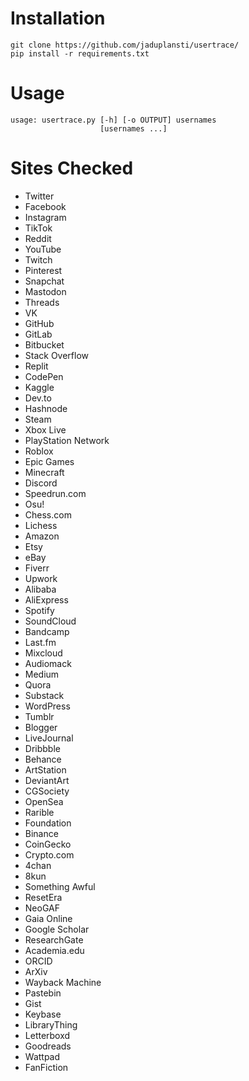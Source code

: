 # Installation
```
git clone https://github.com/jaduplansti/usertrace/
pip install -r requirements.txt
```

# Usage
```
usage: usertrace.py [-h] [-o OUTPUT] usernames
                    [usernames ...]
```

# Sites Checked
* Twitter
* Facebook
* Instagram
* TikTok
* Reddit
* YouTube
* Twitch
* Pinterest
* Snapchat
* Mastodon
* Threads
* VK
* GitHub
* GitLab
* Bitbucket
* Stack Overflow
* Replit
* CodePen
* Kaggle
* Dev.to
* Hashnode
* Steam
* Xbox Live
* PlayStation Network
* Roblox
* Epic Games
* Minecraft
* Discord
* Speedrun.com
* Osu!
* Chess.com
* Lichess
* Amazon
* Etsy
* eBay
* Fiverr
* Upwork
* Alibaba
* AliExpress
* Spotify
* SoundCloud
* Bandcamp
* Last.fm
* Mixcloud
* Audiomack
* Medium
* Quora
* Substack
* WordPress
* Tumblr
* Blogger
* LiveJournal
* Dribbble
* Behance
* ArtStation
* DeviantArt
* CGSociety
* OpenSea
* Rarible
* Foundation
* Binance
* CoinGecko
* Crypto.com
* 4chan
* 8kun
* Something Awful
* ResetEra
* NeoGAF
* Gaia Online
* Google Scholar
* ResearchGate
* Academia.edu
* ORCID
* ArXiv
* Wayback Machine
* Pastebin
* Gist
* Keybase
* LibraryThing
* Letterboxd
* Goodreads
* Wattpad
* FanFiction
